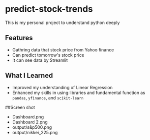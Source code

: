 # predict-stock-trends
This is my personal project to understand python deeply

## Features
- Gathring data that stock price from Yahoo finance
- Can predict tomorrow's stock price
- It can see data by Streamlit

## What I Learned
- Improved my understanding of Linear Regression
- Enhanced my skills in using libraries and fundamental function as `pandas`, `yfinance`, and `scikit-learn`

##Screen shot
- Dashboard.png
- Dashboard 2.png
- output/s&p500.png
- output/nikkei_225.png
  
